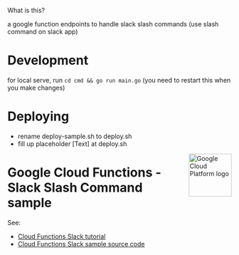 What is this?

a google function endpoints to handle slack slash commands (use slash command on slack app)

# Development

for local serve, run `cd cmd && go run main.go` (you need to restart this when you make changes)

# Deploying

- rename deploy-sample.sh to deploy.sh
- fill up placeholder [Text] at deploy.sh

<img src="https://avatars2.githubusercontent.com/u/2810941?v=3&s=96" alt="Google Cloud Platform logo" title="Google Cloud Platform" align="right" height="96" width="96"/>

# Google Cloud Functions - Slack Slash Command sample

See:

* [Cloud Functions Slack tutorial][tutorial]
* [Cloud Functions Slack sample source code][code]

[tutorial]: https://cloud.google.com/functions/docs/tutorials/slack
[code]: search.go

